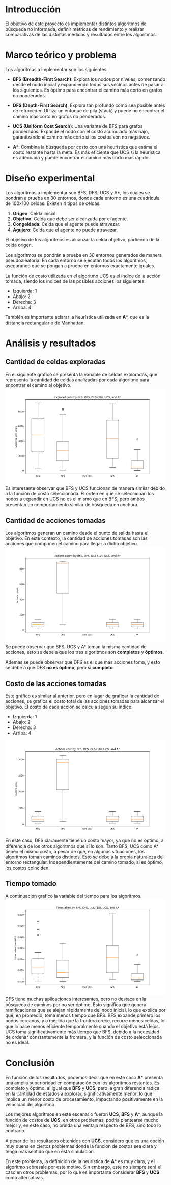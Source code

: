 # Introducción
El objetivo de este proyecto es implementar distintos algoritmos de búsqueda no informada, definir métricas de rendimiento y realizar comparativas de las distintas medidas y resultados entre los algoritmos.

# Marco teórico y problema
Los algoritmos a implementar son los siguientes:
- **BFS (Breadth-First Search)**: Explora los nodos por niveles, comenzando desde el nodo inicial y expandiendo todos sus vecinos antes de pasar a los siguientes. Es óptimo para encontrar el camino más corto en grafos no ponderados.

- **DFS (Depth-First Search)**: Explora tan profundo como sea posible antes de retroceder. Utiliza un enfoque de pila (stack) y puede no encontrar el camino más corto en grafos no ponderados.

- **UCS (Uniform Cost Search)**: Una variante de BFS para grafos ponderados. Expande el nodo con el costo acumulado más bajo, garantizando el camino más corto si los costos son no negativos.

- **A***: Combina la búsqueda por costo con una heurística que estima el costo restante hasta la meta. Es más eficiente que UCS si la heurística es adecuada y puede encontrar el camino más corto más rápido.

# Diseño experimental
Los algoritmos a implementar son BFS, DFS, UCS y A*, los cuales se pondrán a prueba en 30 entornos, donde cada entorno es una cuadrícula de 100x100 celdas.
Existen 4 tipos de celdas:
1. **Origen**: Celda inicial.
2. **Objetivo**: Celda que debe ser alcanzada por el agente.
3. **Congeldada**: Celda que el agente puede atravezar.
4. **Agujero**: Celda que el agente no puede atravezar.

El objetivo de los algoritmos es alcanzar la celda objetivo, partiendo de la celda origen.

Los algoritmos se pondrán a prueba en 30 entornos generados de manera pseudoaleatoria. En cada entorno se ejecutan todos los algoritmos, asegurando que se pongan a prueba en entornos exactamente iguales.

La función de costo utilizada en el algoritmo UCS es el índice de la acción tomada, siendo los índices de las posibles acciones los siguientes:
- Izquierda: 1
- Abajo: 2
- Derecha: 3
- Arriba: 4

También es importante aclarar la heurística utilizada en **A***, que es la distancia rectangular o de Manhattan.

# Análisis y resultados
## Cantidad de celdas exploradas
En el siguiente gráfico se presenta la variable de celdas exploradas, que representa la cantidad de celdas analizadas por cada algoritmo para encontrar el camino al objetivo. 
![](images/all/explored_cells.png)
Es interesante observar que BFS y UCS funcionan de manera similar debido a la función de costo seleccionada. El orden en que se seleccionan los nodos a expandir en UCS no es el mismo que en BFS, pero ambos presentan un comportamiento similar de búsqueda en anchura.
## Cantidad de acciones tomadas
Los algoritmos generan un camino desde el punto de salida hasta el objetivo. En este contexto, la cantidad de acciones tomadas son las acciones que componen el camino para llegar a dicho objetivo. 
![](images/all/actions_count.png)
Se puede observar que BFS, UCS y A* toman la misma cantidad de acciones, esto se debe a que los tres algoritmos son **completos** y **óptimos**.

Además se puede observar que DFS es el que más acciones toma, y esto se debe a que DFS **no es óptimo**, pero si **completo**.

## Costo de las acciones tomadas

Este gráfico es similar al anterior, pero en lugar de graficar la cantidad de acciones, se grafica el costo total de las acciones tomadas para alcanzar el objetivo.
El costo de cada acción se calcula según su índice:
- Izquierda: 1
- Abajo: 2
- Derecha: 3
- Arriba: 4

![](images/all/actions_cost.png)
En este caso, DFS claramente tiene un costo mayor, ya que no es óptimo, a diferencia de los otros algoritmos que sí lo son.
Tanto BFS, UCS como A* tienen el mismo costo, a pesar de que, en algunas situaciones, los algoritmos toman caminos distintos. Esto se debe a la propia naturaleza del entorno rectangular. Independientemente del camino tomado, si es óptimo, los costos coinciden.

## Tiempo tomado
A continuación grafico la variable del tiempo para los algoritmos.
![](images/all/time_taken.png)
DFS tiene muchas aplicaciones interesantes, pero no destaca en la búsqueda de caminos por no ser óptimo. Esto significa que genera ramificaciones que se alejan rápidamente del nodo inicial, lo que explica por qué, en promedio, toma menos tiempo que BFS. BFS expande primero los nodos cercanos, y a medida que la frontera crece, recorre menos celdas, lo que lo hace menos eficiente temporalmente cuando el objetivo está lejos.
UCS toma significativamente más tiempo que BFS, debido a la necesidad de ordenar constantemente la frontera, y la función de costo seleccionada no es ideal.


# Conclusión
En función de los resultados, podemos decir que en este caso **A*** presenta una amplia superioridad en comparación con los algoritmos restantes. Es completo y óptimo, al igual que **BFS** y **UCS**, pero la gran diferencia radica en la cantidad de estados a explorar, significativamente menor, lo que implica un menor costo de procesamiento, impactando positivamente en la velocidad del algoritmo.

Los mejores algoritmos en este escenario fueron **UCS**, **BFS** y **A***, aunque la función de costos de **UCS**, en otros problemas, podría plantearse mucho mejor y, en este caso, no brinda una ventaja respecto de BFS, sino todo lo contrario.

A pesar de los resultados obtenidos con **UCS**, considero que es una opción muy buena en ciertos problemas donde la función de costos sea clara y tenga más sentido que en esta simulación.

En este problema, la definición de la heurística de **A*** es muy clara, y el algoritmo sobresale por este motivo. Sin embargo, este no siempre será el caso en otros problemas, por lo que es importante considerar **BFS** y **UCS** como alternativas.
